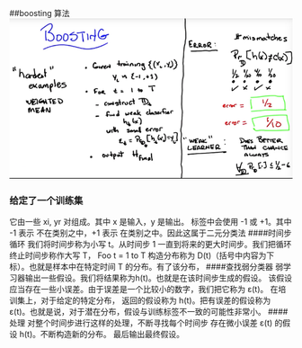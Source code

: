 ##boosting 算法
![](/assets/31170C58-9CAC-4317-884A-77A4152769BD.png)



### 给定了一个训练集
它由一些 xi, yr 对组成。其中 x 是输入，y 是输出。
标签中会使用 -1 或 +1。其中 -1 表示 不在类别之中，+1 表示 在类别之中。因此这属于二元分类法
####时间步循环
我们将时间步称为小写 t。从时间步 1 一直到将来的更大时间步。我们把循环终止时间步称作大写 T，
 Foo t = 1 to T
 构造分布称为 D(t)（括号中内容为下标）。也就是样本中在特定时间 T 的分布。有了该分布，
####查找弱分类器
弱学习器输出一些假设。我们将结果称为h(t)。也就是在该时间步生成的假设。
该假设应当存在一些小误差。由于误差是一个比较小的数字，我们把它称为 ε(t)。
在培训集上，对于给定的特定分布，
返回的假设称为 h(t)。把有误差的假设称为 ε(t)。也就是说，对于潜在分布，假设与训练标签不一致的可能性非常小。
####处理
对整个时间步进行这样的处理，不断寻找每个时间步
存在微小误差 ε(t) 的假设 h(t)。不断构造新的分布。
最后输出最终假设。




